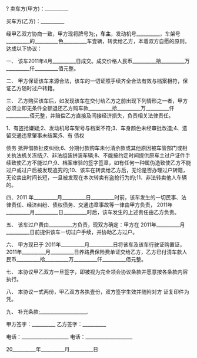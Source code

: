 
 



?
卖车方(甲方)：__________


买车方(乙方)：__________


经甲乙双方协商一致，甲方现将牌号为;__________，车主__________，发动机号__________，车架号__________的__________色__________车壹辆，转卖给乙方，本着双方自愿的原则，达成以下协议：


一、 该车2011年4月__________日成交。成交价格人民币__________拾__________万__________仟__________佰元整。


二、 甲方保证该车来源合法，该车的一切证照手续齐全合法有效与档案相符，保证乙方随时过户转籍。


三、 乙方购买该车后，如发现该车在交付给乙方之前出现下列情形之一者，甲方必须立即无条件全额退还乙方购车款__________拾__________万__________仟__________佰元整，并赔偿乙方直接及间接经济损失，负责相关法律责任。


1、有盗抢嫌疑;2、发动机号车架号与档案不符;3、车身颜色未经审批改造;4、遗留交通违章肇事未结案;5、有
债权

债务
抵押借款扯皮纠纷;6、分期付款购车未付清余款或其他原因被车管部门或相关执法机关冻结;7、非法组装拼装车辆;8、不能按约定时间提供原车主过户证件手续致使乙方不能过户;9、档案审验的签字签章，如有任何一种属伪造致使乙方不能过户或过户后被发现追究的;10、该车在转卖给乙方后，无论是否办理过户转籍，无论卖出时间长短，一旦被发现在本次转卖有盗抢行为的;11、非法转卖他人车辆的。


四、2011 年__________月__________日__________时前，该车发生的一切民事、法律责任、经济纠纷、债权债务、交通违章事故等一律由甲方负责， 2011年__________月__________日__________时后，该车发生的上述责任由乙方负责。


五、 该车过户费由__________方负责，现双方确定：甲方在 2011年__________月__________日前提供该车一切过户手续，并协助乙方过户。


六、 甲方现已于 2011年__________月__________日将该车及该车行驶证购置证， 2011年__________月__________日养路费保险费单证交给乙方，乙方已付清车款人民币__________拾__________万__________仟__________佰元整。


七、 本协议甲乙双方一旦签字，即被视为完全领会协议条款并愿意按各条款内容执行。


八、 本协议一式两份，甲乙双方各执壹份，双方签字生效并随附对方 证复印件为凭。


九、 补充条款;____________________. 



甲方签字：__________ 乙方签字：__________


电话：____________________ 电话：____________________


20__________年__________月__________日
 


 

 
 
 
 
 
  


  
 

  


  


  
 
 
 
 

